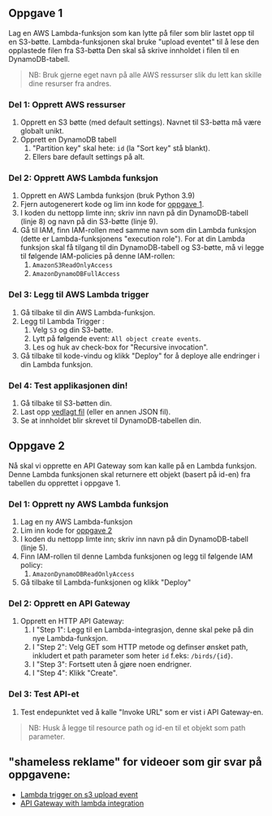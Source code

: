 ## Oppgave 1
Lag en AWS Lambda-funksjon som kan lytte på filer som blir lastet opp til en S3-bøtte.
Lambda-funksjonen skal bruke "upload eventet" til å lese den opplastede filen fra S3-bøtta
Den skal så skrive innholdet i filen til en DynamoDB-tabell.

> NB: Bruk gjerne eget navn på alle AWS ressurser slik du lett kan skille dine resurser fra andres.

### Del 1: Opprett AWS ressurser
1. Opprett en S3 bøtte (med default settings). Navnet til S3-bøtta må være globalt unikt.
2. Opprett en DynamoDB tabell 
   1. "Partition key" skal hete: `id` (la "Sort key" stå blankt).
   2. Ellers bare default settings på alt.

### Del 2: Opprett AWS Lambda funksjon
1. Opprett en AWS Lambda funksjon (bruk Python 3.9)
2. Fjern autogenerert kode og lim inn kode for [oppgave 1](./oppgave1.py).
3. I koden du nettopp limte inn; skriv inn navn på din DynamoDB-tabell (linje 8) og navn på din S3-bøtte (linje 9).
4. Gå til IAM, finn IAM-rollen med samme navn som din Lambda funksjon (dette er Lambda-funksjonens "execution role"). For at din Lambda funksjon skal få tilgang til din DynamoDB-tabell og S3-bøtte, må vi legge til følgende IAM-policies på denne IAM-rollen:
   1. `AmazonS3ReadOnlyAccess`
   2. `AmazonDynamoDBFullAccess`

### Del 3: Legg til AWS Lambda trigger
1. Gå tilbake til din AWS Lambda-funksjon. 
2. Legg til Lambda Trigger :
   1. Velg `S3` og din S3-bøtte.
   2. Lytt på følgende event: `All object create events`.
   3. Les og huk av check-box for "Recursive invocation".
3. Gå tilbake til kode-vindu og klikk "Deploy" for å deploye alle endringer i din Lambda funksjon.

### Del 4: Test applikasjonen din!
1. Gå tilbake til S3-bøtten din.
2. Last opp [vedlagt fil](./birds.json) (eller en annen JSON fil).
3. Se at innholdet blir skrevet til DynamoDB-tabellen din.


## Oppgave 2
Nå skal vi opprette en API Gateway som kan kalle på en Lambda funksjon. 
Denne Lambda funksjonen skal returnere ett objekt (basert på id-en) fra tabellen du opprettet i oppgave 1.

### Del 1: Opprett ny AWS Lambda funksjon
1. Lag en ny AWS Lambda-funksjon
2. Lim inn kode for [oppgave 2](./oppgave2.py)
3. I koden du nettopp limte inn; skriv inn navn på din DynamoDB-tabell (linje 5).
4. Finn IAM-rollen til denne Lambda funksjonen og legg til følgende IAM policy:
   1. `AmazonDynamoDBReadOnlyAccess`
5. Gå tilbake til Lambda-funksjonen og klikk "Deploy"

### Del 2: Opprett en API Gateway
1. Opprett en HTTP API Gateway:
   1. I "Step 1": Legg til en Lambda-integrasjon, denne skal peke på din nye Lambda-funksjon.
   2. I "Step 2": Velg GET som HTTP metode og definser ønsket path, inkludert et path parameter som heter `id` f.eks: `/birds/{id}`.
   3. I "Step 3": Fortsett uten å gjøre noen endrigner.
   4. I "Step 4": Klikk "Create".

### Del 3: Test API-et
1. Test endepunktet ved å kalle "Invoke URL" som er vist i API Gateway-en.

> NB: Husk å legge til resource path og id-en til et objekt som path parameter.


## "shameless reklame" for videoer som gir svar på oppgavene:
- [Lambda trigger on s3 upload event](https://www.youtube.com/watch?v=-x3A4DG0Kjw)
- [API Gateway with lambda integration](https://www.youtube.com/watch?v=TzbImff5KO0)
